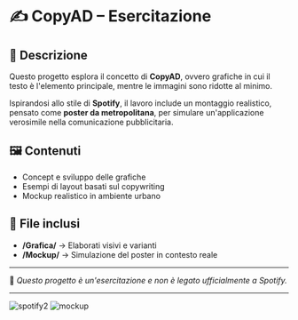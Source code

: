# ✍️ CopyAD – Esercitazione  

## 📖 Descrizione  
Questo progetto esplora il concetto di **CopyAD**, ovvero grafiche in cui il testo è l'elemento principale, mentre le immagini sono ridotte al minimo.  

Ispirandosi allo stile di **Spotify**, il lavoro include un montaggio realistico, pensato come **poster da metropolitana**, per simulare un'applicazione verosimile nella comunicazione pubblicitaria.  

## 🖼️ Contenuti  
- Concept e sviluppo delle grafiche  
- Esempi di layout basati sul copywriting  
- Mockup realistico in ambiente urbano  

## 📂 File inclusi  
- **/Grafica/** → Elaborati visivi e varianti  
- **/Mockup/** → Simulazione del poster in contesto reale  

---

📌 *Questo progetto è un'esercitazione e non è legato ufficialmente a Spotify.*  

---

![spotify2](https://github.com/user-attachments/assets/959e72d9-c849-4ae2-8fd9-066c59afe853)
![mockup](https://github.com/user-attachments/assets/1accf5e1-9729-409b-89e7-089e528c5010)
